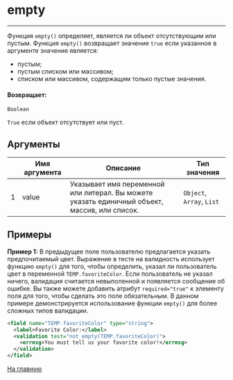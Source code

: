 # empty

---

Функция `empty()` определяет, является ли объект отсутствующим или пустым.
Функция `empty()` возвращает значение `true` если указанное в аргументе значение является:
* пустым;
* пустым списком или массивом;
* списком или массивом, содержащим только пустые значения.

#### Возвращает:

`Boolean`

`True` если объект отсутствует или пуст.

## Аргументы

|  | Имя аргумента | Описание | Тип значения |
| --- | --- | --- | --- |
| 1 | value | Указывает имя переменной или литерал. Вы можете указать единичный объект, массив, или список. | `Object`, `Array`, `List` |

## Примеры

**Пример 1:** В предыдущее поле пользователю предлагается указать предпочитаемый цвет.
Выражение в тесте на валидность использует функцию `empty()` для того, чтобы определить, указал ли пользователь
цвет в переменной `TEMP.favoriteColor`. Если пользователь не указал ничего, валидация считается невыполенной и появляется
сообщение об ошибке. Вы также можете добавить атрибут `required="true"` к элементу поля для того, чтобы сделать это поле
обязательным. В данном примере демонстрируется использование функции `empty()` для более сложных типов валидации.
```xml
<field name="TEMP.favoriteColor" type="string">
  <label>Favorite Color:</label>
  <validation test="not empty(TEMP.favoriteColor)">
    <errmsg>You must tell us your favorite color!</errmsg>
  </validation>
</field>
```



[На главную](./)